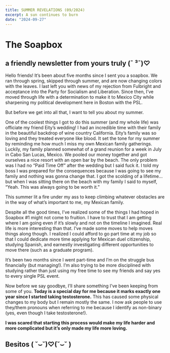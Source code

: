 ```yaml
---
title: SUMMER REVELATIONS (09/2024)
excerpt: A sun continues to burn 
date: "2024-09-27"
---
```

# The Soapbox
## a friendly newsletter from yours truly (¯ ³¯)♡

Hello friends! It’s been about five months since I sent you a soapbox. We ran through spring, skipped through summer, and are now changing colors with the leaves. I last left you with news of my rejection from Fulbright and acceptance into the Party for Socialism and Liberation. Since then, I’ve moved through life with a determination to make it to Mexico City while sharpening my political development here in Boston with the PSL.

 But before we get into all that, I want to tell you about my summer. 

<!-- picture of eity and steven kissing me at thier wedding -->

One of the coolest things I got to do this summer (and my whole life) was officiate my friend Eity’s wedding! I had an incredible time with their family in the beautiful backdrop of wine country California. Eity’s family was so loving and they treated everyone like blood. It set the tone for my summer by reminding me how much I miss my own Mexican family gatherings. Luckily, my family planned somewhat of a grand reunion for a week in July in Cabo San Lucas, Mexico. We pooled our money together and got ourselves a nice resort with an open bar by the beach. The only problem was I had no “Paid Time Off” after the wedding but I said fuck it. I told my boss I was prepared for the consequences because I was going to see my family and nothing was gonna change that. I got the scolding of a lifetime… but when I was sitting there on the beach with my family I said to myself, “Yeah. This was always going to be worth it.” 

This summer lit a fire under my ass to keep climbing whatever obstacles are in the way of what’s important to me, my Mexican family.

<!-- film picture from Cabo of rocks and the water -->

Despite all the good times, I’ve realized some of the things I had hoped in Soapbox #1 might not come to fruition. I have to trust that I am getting where I am going even if it’s slowly and not on the timeline I imagined. Real life is more interesting than that. I’ve made some moves to help moves things along though. I realized I could afford to go part time at my job so that I could dedicate more time applying for Mexican duel citizenship, studying Spanish, and earnestly investigating different opportunities to move there (such as a graduate program). 

It’s been two months since I went part-time and I’m on the struggle bus financially (but managing!). I’m also trying to be more disciplined with studying rather than just using my free time to see my friends and say yes to every single PSL event. 

<!-- selfie of me waiting at the bus stop with my green and white striped button up -->

Now before we say goodbye, I’ll share something I’ve been keeping from some of you. **Today is a special day for me because it marks exactly one year since I started taking testosterone.** This has caused some physical changes to my body but I remain mostly the same. I now ask people to use they/them pronouns when referring to me because I identify as non-binary (yes, even though I take testosterone!). 

**I was scared that starting this process would make my life harder and more complicated but it’s only made my life more loving.**

## Besitos ( ˘⌣˘)♡(˘⌣˘ )